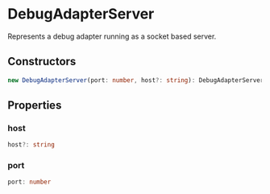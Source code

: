 # DebugAdapterServer

Represents a debug adapter running as a socket based server.

## Constructors

```typescript
new DebugAdapterServer(port: number, host?: string): DebugAdapterServer
```

## Properties

### host

```typescript
host?: string
```

### port

```typescript
port: number
```

